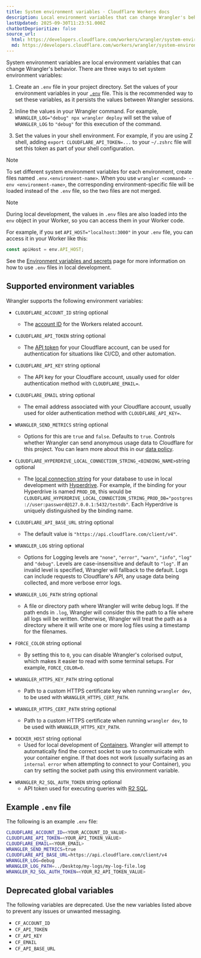 ```yaml
---
title: System environment variables · Cloudflare Workers docs
description: Local environment variables that can change Wrangler's behavior.
lastUpdated: 2025-09-30T11:23:51.000Z
chatbotDeprioritize: false
source_url:
  html: https://developers.cloudflare.com/workers/wrangler/system-environment-variables/
  md: https://developers.cloudflare.com/workers/wrangler/system-environment-variables/index.md
---
```


System environment variables are local environment variables that can change Wrangler's behavior. There are three ways to set system environment variables:

1. Create an `.env` file in your project directory. Set the values of your environment variables in your [`.env`](https://developers.cloudflare.com/workers/wrangler/system-environment-variables/#example-env-file) file. This is the recommended way to set these variables, as it persists the values between Wrangler sessions.

2. Inline the values in your Wrangler command. For example, `WRANGLER_LOG="debug" npx wrangler deploy` will set the value of `WRANGLER_LOG` to `"debug"` for this execution of the command.

3. Set the values in your shell environment. For example, if you are using Z shell, adding `export CLOUDFLARE_API_TOKEN=...` to your `~/.zshrc` file will set this token as part of your shell configuration.

Note

To set different system environment variables for each environment, create files named `.env.<environment-name>`. When you use `wrangler <command> --env <environment-name>`, the corresponding environment-specific file will be loaded instead of the `.env` file, so the two files are not merged.

Note

During local development, the values in `.env` files are also loaded into the `env` object in your Worker, so you can access them in your Worker code.

For example, if you set `API_HOST="localhost:3000"` in your `.env` file, you can access it in your Worker like this:

```js
const apiHost = env.API_HOST;
```

See the [Environment variables and secrets](https://developers.cloudflare.com/workers/development-testing/environment-variables/) page for more information on how to use `.env` files in local development.

## Supported environment variables

Wrangler supports the following environment variables:

* `CLOUDFLARE_ACCOUNT_ID` string optional

  * The [account ID](https://developers.cloudflare.com/fundamentals/account/find-account-and-zone-ids/) for the Workers related account.

* `CLOUDFLARE_API_TOKEN` string optional

  * The [API token](https://developers.cloudflare.com/fundamentals/api/get-started/create-token/) for your Cloudflare account, can be used for authentication for situations like CI/CD, and other automation.

* `CLOUDFLARE_API_KEY` string optional

  * The API key for your Cloudflare account, usually used for older authentication method with `CLOUDFLARE_EMAIL=`.

* `CLOUDFLARE_EMAIL` string optional

  * The email address associated with your Cloudflare account, usually used for older authentication method with `CLOUDFLARE_API_KEY=`.

* `WRANGLER_SEND_METRICS` string optional

  * Options for this are `true` and `false`. Defaults to `true`. Controls whether Wrangler can send anonymous usage data to Cloudflare for this project. You can learn more about this in our [data policy](https://github.com/cloudflare/workers-sdk/tree/main/packages/wrangler/telemetry.md).

* `CLOUDFLARE_HYPERDRIVE_LOCAL_CONNECTION_STRING_<BINDING_NAME>`string optional

  * The [local connection string](https://developers.cloudflare.com/hyperdrive/configuration/local-development/) for your database to use in local development with [Hyperdrive](https://developers.cloudflare.com/hyperdrive/). For example, if the binding for your Hyperdrive is named `PROD_DB`, this would be `CLOUDFLARE_HYPERDRIVE_LOCAL_CONNECTION_STRING_PROD_DB="postgres://user:password@127.0.0.1:5432/testdb"`. Each Hyperdrive is uniquely distinguished by the binding name.

* `CLOUDFLARE_API_BASE_URL` string optional

  * The default value is `"https://api.cloudflare.com/client/v4"`.

* `WRANGLER_LOG` string optional

  * Options for Logging levels are `"none"`, `"error"`, `"warn"`, `"info"`, `"log"` and `"debug"`. Levels are case-insensitive and default to `"log"`. If an invalid level is specified, Wrangler will fallback to the default. Logs can include requests to Cloudflare's API, any usage data being collected, and more verbose error logs.

* `WRANGLER_LOG_PATH` string optional

  * A file or directory path where Wrangler will write debug logs. If the path ends in `.log`, Wrangler will consider this the path to a file where all logs will be written. Otherwise, Wrangler will treat the path as a directory where it will write one or more log files using a timestamp for the filenames.

* `FORCE_COLOR` string optional

  * By setting this to `0`, you can disable Wrangler's colorised output, which makes it easier to read with some terminal setups. For example, `FORCE_COLOR=0`.

- `WRANGLER_HTTPS_KEY_PATH` string optional

  * Path to a custom HTTPS certificate key when running `wrangler dev`, to be used with `WRANGLER_HTTPS_CERT_PATH`.

- `WRANGLER_HTTPS_CERT_PATH` string optional

  * Path to a custom HTTPS certificate when running `wrangler dev`, to be used with `WRANGLER_HTTPS_KEY_PATH`.

* `DOCKER_HOST` string optional
  * Used for local development of [Containers](https://developers.cloudflare.com/containers/local-dev). Wrangler will attempt to automatically find the correct socket to use to communicate with your container engine. If that does not work (usually surfacing as an `internal error` when attempting to connect to your Container), you can try setting the socket path using this environment variable.

- `WRANGLER_R2_SQL_AUTH_TOKEN` string optional
  * API token used for executing queries with [R2 SQL](https://developers.cloudflare.com/r2-sql).

## Example `.env` file

The following is an example `.env` file:

```bash
CLOUDFLARE_ACCOUNT_ID=<YOUR_ACCOUNT_ID_VALUE>
CLOUDFLARE_API_TOKEN=<YOUR_API_TOKEN_VALUE>
CLOUDFLARE_EMAIL=<YOUR_EMAIL>
WRANGLER_SEND_METRICS=true
CLOUDFLARE_API_BASE_URL=https://api.cloudflare.com/client/v4
WRANGLER_LOG=debug
WRANGLER_LOG_PATH=../Desktop/my-logs/my-log-file.log
WRANGLER_R2_SQL_AUTH_TOKEN=<YOUR_R2_API_TOKEN_VALUE>
```

## Deprecated global variables

The following variables are deprecated. Use the new variables listed above to prevent any issues or unwanted messaging.

* `CF_ACCOUNT_ID`
* `CF_API_TOKEN`
* `CF_API_KEY`
* `CF_EMAIL`
* `CF_API_BASE_URL`
